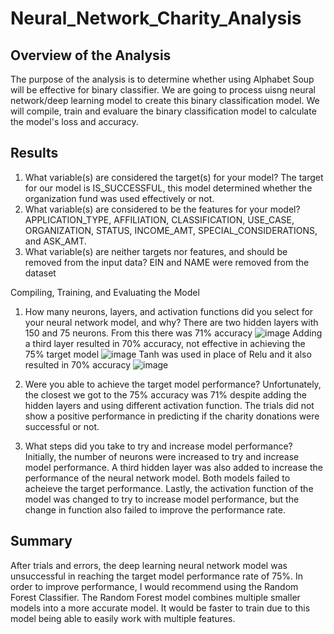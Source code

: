 # Neural_Network_Charity_Analysis
## Overview of the Analysis

The purpose of the analysis is to determine whether using Alphabet Soup will be effective for binary classifier. We are going to process uisng neural network/deep learning model to create this binary classification model. We will compile, train and evaluare the binary classification model to calculate the model's loss and accuracy.

## Results
1. What variable(s) are considered the target(s) for your model?
The target for our model is IS_SUCCESSFUL, this model determined whether the organization fund was used effectively or not.
2. What variable(s) are considered to be the features for your model? 
APPLICATION_TYPE, AFFILIATION, CLASSIFICATION, USE_CASE, ORGANIZATION, STATUS, INCOME_AMT, SPECIAL_CONSIDERATIONS, and ASK_AMT.
4. What variable(s) are neither targets nor features, and should be removed from the input data?
EIN and NAME were removed from the dataset

Compiling, Training, and Evaluating the Model

1. How many neurons, layers, and activation functions did you select for your neural network model, and why?
There are two hidden layers with 150 and 75 neurons. From this there was 71% accuracy
![image](https://user-images.githubusercontent.com/74630767/117555763-f7aa0b80-b02f-11eb-8605-ded8d06f6350.png)
Adding a third layer resulted in 70% accuracy, not effective in achieving the 75% target model
![image](https://user-images.githubusercontent.com/74630767/117555785-1ad4bb00-b030-11eb-9ad3-f354a97561ff.png)
Tanh was used in place of Relu and it also resulted in 70% accuracy
![image](https://user-images.githubusercontent.com/74630767/117555806-51aad100-b030-11eb-90f5-ab79176dad6e.png)

2. Were you able to achieve the target model performance?
Unfortunately, the closest we got to the 75% accuracy was 71% despite adding the hidden layers and using different activation function. The trials did not show a positive performance in predicting if the charity donations were successful or not.

3. What steps did you take to try and increase model performance?
Initially, the number of neurons were increased to try and increase model performance. A third hidden layer was also added to increase the performance of the neural network model. Both models failed to acheieve the target performance. Lastly, the activation function of the model was changed to try to increase model performance, but the change in function also failed to improve the performance rate.

## Summary
After trials and errors, the deep learning neural network model was unsuccessful in reaching the target model performance rate of 75%. In order to improve performance, I would recommend using the Random Forest Classifier. The Random Forest model combines multiple smaller models into a more accurate model. It would be faster to train due to this model being able to easily work with multiple features.
